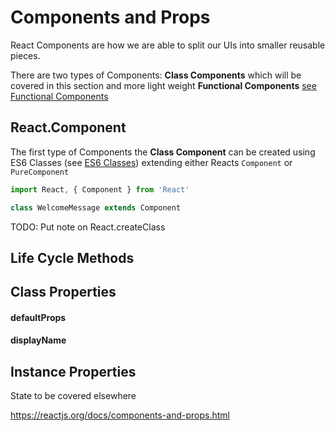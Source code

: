 # Components and Props

React Components are how we are able to split our UIs into smaller reusable pieces.

There are two types of Components: **Class Components** which will be covered in this section and more light weight 
**Functional Components** [see Functional Components](../TODO)


## React.Component

The first type of Components the **Class Component** can be created using ES6 Classes (see [ES6 Classes](../../1_es6/4_classes)) extending
either Reacts `Component` or `PureComponent`

```javascript 1.8
import React, { Component } from 'React'

class WelcomeMessage extends Component


```



TODO: Put note on React.createClass

## Life Cycle Methods

## Class Properties

#### defaultProps

#### displayName


## Instance Properties


State to be covered elsewhere



https://reactjs.org/docs/components-and-props.html

